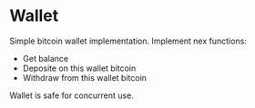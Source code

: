 # Wallet
Simple bitcoin wallet implementation. Implement nex functions:
- Get balance
- Deposite on this wallet bitcoin
- Withdraw from this wallet bitcoin

Wallet is safe for concurrent use. 
